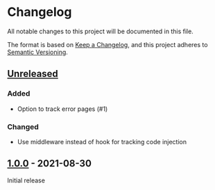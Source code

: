 # Changelog
All notable changes to this project will be documented in this file.

The format is based on [Keep a Changelog](https://keepachangelog.com/en/1.0.0/),
and this project adheres to [Semantic Versioning](https://semver.org/spec/v2.0.0.html).

## [Unreleased]

### Added
- Option to track error pages (#1)

### Changed
- Use middleware instead of hook for tracking code injection

## [1.0.0] - 2021-08-30

Initial release


[Unreleased]: https://github.com/brotkrueml/typo3-matomo-integration/compare/v1.0.0...HEAD
[1.0.0]: https://github.com/brotkrueml/typo3-matomo-integration/releases/tag/v1.0.0
